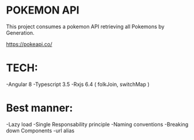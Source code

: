 # POKEMON API

This project consumes a pokemon API retrieving all Pokemons by Generation.

https://pokeapi.co/

# TECH:

-Angular 8
-Typescript 3.5
-Rxjs 6.4 ( folkJoin, switchMap )


# Best manner:

-Lazy load
-Single Responsability principle
-Naming conventions
-Breaking down Components
-url alias

